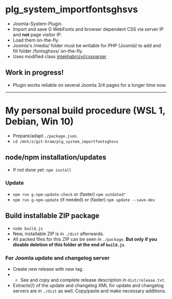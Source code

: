 # plg_system_importfontsghsvs

- Joomla-System-Plugin.
- Import and save G WebFonts and browser dependent CSS via server IP and **not** page visitor IP.
- Load them on-the-fly.
- Joomla's /media/ folder must be writable for PHP (Joomla) to add and fill folder /fontsghsvs/ on-the-fly.
- Uses modified class [intekhabrizvi/cssparser](https://github.com/intekhabrizvi/cssparser)

## Work in progress!

- Plugin works reliable on several Joomla 3/4 pages for a longer time now.

-----------------------------------------------------

# My personal build procedure (WSL 1, Debian, Win 10)
- Prepare/adapt `./package.json`.
- `cd /mnt/z/git-kram/plg_system_importfontsghsvs`

## node/npm installation/updates
- If not done yet: `npm install`

### Update
- `npm run g-npm-update-check` or (faster) `npm outdated"`
- `npm run g-npm-update` (if needed) or (faster) `npm update --save-dev`

## Build installable ZIP package
- `node build.js`
- New, installable ZIP is in `./dist` afterwards.
- All packed files for this ZIP can be seen in `./package`. **But only if you disable deletion of this folder at the end of `build.js`**.

### For Joomla update and changelog server
- Create new release with new tag.
- - See and copy and complete release description in `dist/release.txt`.
- Extracts(!) of the update and changelog XML for update and changelog servers are in `./dist` as well. Copy/paste and make necessary additions.
